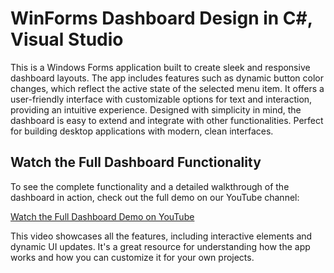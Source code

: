 # WinForms Dashboard Design in C#, Visual Studio
This is a Windows Forms application built to create sleek and responsive dashboard layouts. The app includes features such as dynamic button color changes, which reflect the active state of the selected menu item. It offers a user-friendly interface with customizable options for text and interaction, providing an intuitive experience. Designed with simplicity in mind, the dashboard is easy to extend and integrate with other functionalities. Perfect for building desktop applications with modern, clean interfaces.

## Watch the Full Dashboard Functionality
To see the complete functionality and a detailed walkthrough of the dashboard in action, check out the full demo on our YouTube channel:

[Watch the Full Dashboard Demo on YouTube](https://www.youtube.com/watch?v=vOuI41S-PwA)

This video showcases all the features, including interactive elements and dynamic UI updates. It's a great resource for understanding how the app works and how you can customize it for your own projects.
